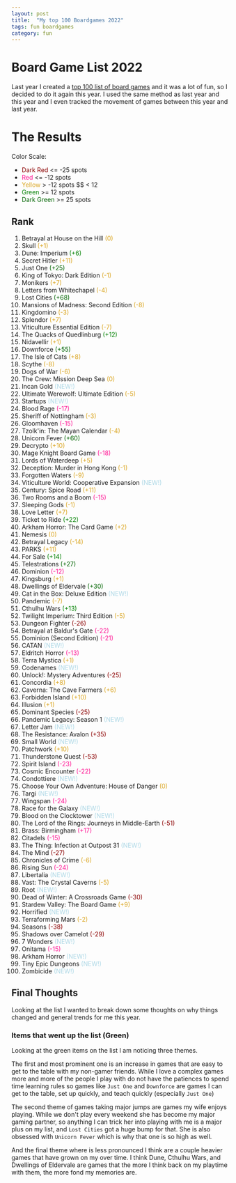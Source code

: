 ```yaml
---
layout: post
title:  "My top 100 Boardgames 2022"
tags: fun boardgames
category: fun
---
```


# Board Game List 2022

Last year I created a [top 100 list of board games](https://jaland.github.io/fun/2022/02/02/top-100-boardgames.html) and it was a lot of fun, so I decided to do it again this year. I used the same method as last year and this year and I even tracked the movement of games between this year and last year.

# The Results

Color Scale:

* <span style="color:DarkRed">Dark Red</span> <= -25 spots
* <span style="color:DeepPink">Red</span> <= -12 spots
* <span style="color:GoldenRod">Yellow</span> > -12 spots $$ < 12
* <span style="color:Green">Green</span> >= 12 spots
* <span style="color:DarkGreen">Dark Green</span> >= 25 spots

## Rank

1. Betrayal at House on the Hill <span style="color:GoldenRod">(0)</span>
1. Skull <span style="color:GoldenRod">(+1)</span>
1. Dune: Imperium <span style="color:Green">(+6)</span>
1. Secret Hitler <span style="color:GoldenRod">(+11)</span>
1. Just One <span style="color:DarkGreen">(+25)</span>
1. King of Tokyo: Dark Edition <span style="color:GoldenRod">(-1)</span>
1. Monikers <span style="color:GoldenRod">(+7)</span>
1. Letters from Whitechapel <span style="color:GoldenRod">(-4)</span>
1. Lost Cities <span style="color:DarkGreen">(+68)</span>
1. Mansions of Madness: Second Edition <span style="color:GoldenRod">(-8)</span>
1. Kingdomino <span style="color:GoldenRod">(-3)</span>
1. Splendor <span style="color:GoldenRod">(+7)</span>
1. Viticulture Essential Edition <span style="color:GoldenRod">(-7)</span>
1. The Quacks of Quedlinburg <span style="color:Green">(+12)</span>
1. Nidavellir <span style="color:GoldenRod">(+1)</span>
1. Downforce <span style="color:DarkGreen">(+55)</span>
1. The Isle of Cats <span style="color:GoldenRod">(+8)</span>
1. Scythe <span style="color:GoldenRod">(-8)</span>
1. Dogs of War <span style="color:GoldenRod">(-6)</span>
1. The Crew: Mission Deep Sea <span style="color:GoldenRod">(0)</span>
1. Incan Gold <span style="color:LightBlue">(NEW!)</span>
1. Ultimate Werewolf: Ultimate Edition <span style="color:GoldenRod">(-5)</span>
1. Startups <span style="color:LightBlue">(NEW!)</span>
1. Blood Rage <span style="color:DeepPink">(-17)</span>
1. Sheriff of Nottingham <span style="color:GoldenRod">(-3)</span>
1. Gloomhaven <span style="color:DeepPink">(-15)</span>
1. Tzolk'in: The Mayan Calendar <span style="color:GoldenRod">(-4)</span>
1. Unicorn Fever <span style="color:DarkGreen">(+60)</span>
1. Decrypto <span style="color:GoldenRod">(+10)</span>
1. Mage Knight Board Game <span style="color:DeepPink">(-18)</span>
1. Lords of Waterdeep <span style="color:GoldenRod">(+5)</span>
1. Deception: Murder in Hong Kong <span style="color:GoldenRod">(-1)</span>
1. Forgotten Waters <span style="color:GoldenRod">(-9)</span>
1. Viticulture World: Cooperative Expansion <span style="color:LightBlue">(NEW!)</span>
1. Century: Spice Road <span style="color:GoldenRod">(+11)</span>
1. Two Rooms and a Boom <span style="color:DeepPink">(-15)</span>
1. Sleeping Gods <span style="color:GoldenRod">(-1)</span>
1. Love Letter <span style="color:GoldenRod">(+7)</span>
1. Ticket to Ride <span style="color:Green">(+22)</span>
1. Arkham Horror: The Card Game <span style="color:GoldenRod">(+2)</span>
1. Nemesis <span style="color:GoldenRod">(0)</span>
1. Betrayal Legacy <span style="color:GoldenRod">(-14)</span>
1. PARKS <span style="color:GoldenRod">(+11)</span>
1. For Sale <span style="color:Green">(+14)</span>
1. Telestrations <span style="color:DarkGreen">(+27)</span>
1. Dominion <span style="color:DeepPink">(-12)</span>
1. Kingsburg <span style="color:GoldenRod">(+1)</span>
1. Dwellings of Eldervale <span style="color:DarkGreen">(+30)</span>
1. Cat in the Box: Deluxe Edition <span style="color:LightBlue">(NEW!)</span>
1. Pandemic <span style="color:GoldenRod">(-7)</span>
1. Cthulhu Wars <span style="color:Green">(+13)</span>
1. Twilight Imperium: Third Edition <span style="color:GoldenRod">(-5)</span>
1. Dungeon Fighter <span style="color:DarkRed">(-26)</span>
1. Betrayal at Baldur's Gate <span style="color:DeepPink">(-22)</span>
1. Dominion (Second Edition) <span style="color:DeepPink">(-21)</span>
1. CATAN <span style="color:LightBlue">(NEW!)</span> 
1. Eldritch Horror <span style="color:DeepPink">(-13)</span>
1. Terra Mystica <span style="color:GoldenRod">(+1)</span>
1. Codenames <span style="color:LightBlue">(NEW!)</span>
1. Unlock!: Mystery Adventures <span style="color:DarkRed">(-25)</span>
1. Concordia <span style="color:GoldenRod">(+8)</span>
1. Caverna: The Cave Farmers <span style="color:GoldenRod">(+6)</span>
1. Forbidden Island <span style="color:GoldenRod">(+10)</span>
1. Illusion <span style="color:GoldenRod">(+1)</span>
1. Dominant Species <span style="color:DarkRed">(-25)</span>
1. Pandemic Legacy: Season 1 <span style="color:LightBlue">(NEW!)</span>
1. Letter Jam <span style="color:LightBlue">(NEW!)</span>
1. The Resistance: Avalon <span style="color:DarkRed">(+35)</span>
1. Small World <span style="color:LightBlue">(NEW!)</span>
1. Patchwork <span style="color:GoldenRod">(+10)</span>
1. Thunderstone Quest <span style="color:DarkRed">(-53)</span>
1. Spirit Island <span style="color:DeepPink">(-23)</span>
1. Cosmic Encounter <span style="color:DeepPink">(-22)</span>
1. Condottiere <span style="color:LightBlue">(NEW!)</span>
1. Choose Your Own Adventure: House of Danger <span style="color:GoldenRod">(0)</span>
1. Targi <span style="color:LightBlue">(NEW!)</span>
1. Wingspan <span style="color:DeepPink">(-24)</span>
1. Race for the Galaxy <span style="color:LightBlue">(NEW!)</span>
1. Blood on the Clocktower <span style="color:LightBlue">(NEW!)</span>
1. The Lord of the Rings: Journeys in Middle-Earth <span style="color:DarkRed">(-51)</span>
1. Brass: Birmingham <span style="color:DeepPink">(+17)</span>
1. Citadels <span style="color:DeepPink">(-15)</span>
1. The Thing: Infection at Outpost 31 <span style="color:LightBlue">(NEW!)</span>
1. The Mind <span style="color:DarkRed">(-27)</span>
1. Chronicles of Crime <span style="color:GoldenRod">(-6)</span>
1. Rising Sun <span style="color:DeepPink">(-24)</span>
1. Libertalia <span style="color:LightBlue">(NEW!)</span>
1. Vast: The Crystal Caverns <span style="color:GoldenRod">(-5)</span>
1. Root <span style="color:LightBlue">(NEW!)</span>
1. Dead of Winter: A Crossroads Game <span style="color:DarkRed">(-30)</span>
1. Stardew Valley: The Board Game <span style="color:GoldenRod">(+9)</span>
1. Horrified <span style="color:LightBlue">(NEW!)</span>
1. Terraforming Mars <span style="color:GoldenRod">(-2)</span>
1. Seasons <span style="color:DarkRed">(-38)</span>
1. Shadows over Camelot <span style="color:DarkRed">(-29)</span>
1. 7 Wonders <span style="color:LightBlue">(NEW!)</span>
1. Onitama <span style="color:DeepPink">(-15)</span>
1. Arkham Horror <span style="color:LightBlue">(NEW!)</span>
1. Tiny Epic Dungeons <span style="color:LightBlue">(NEW!)</span>
1. Zombicide <span style="color:LightBlue">(NEW!)</span>

## Final Thoughts

Looking at the list I wanted to break down some thoughts on why things changed and general trends for me this year.

### Items that went up the list (Green)

Looking at the green items on the list I am noticing three themes.

The first and most prominent one is an increase in games that are easy to get to the table with my non-gamer friends. While I love a complex games more and more of the people I play with do not have the patiences to spend time learning rules so games like `Just One` and `Downforce` are games I can get to the table, set up quickly, and teach quickly (especially `Just One`)

The second theme of games taking major jumps are games my wife enjoys playing. While we don't play every weekend she has become my major gaming partner, so anything I can trick her into playing with me is a major plus on my list, and `Lost Cities` got a huge bump for that. She is also obsessed with `Unicorn Fever` which is why that one is so high as well.

And the final theme where is less pronounced I think are a couple heavier games that have grown on my over time. I think Dune, Cthulhu Wars, and Dwellings of Eldervale are games that the more I think back on my playtime with them, the more fond my memories are.